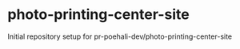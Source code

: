 # photo-printing-center-site

Initial repository setup for pr-poehali-dev/photo-printing-center-site